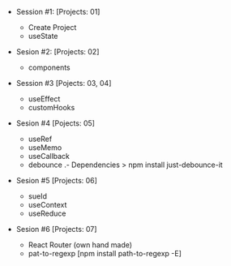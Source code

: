 * Session #1: [Projects: 01]
    - Create Project
    - useState 

* Sesion #2: [Projects: 02]
    - components

* Session #3 [Pojects: 03, 04]
    - useEffect
    - customHooks 

* Sesion #4 [Pojects: 05]
    - useRef
    - useMemo
    - useCallback
    - debounce
        .- Dependencies
            > npm install just-debounce-it
            
* Sesion #5 [Projects: 06]
    - sueId
    - useContext
    - useReduce

* Sesion #6 [Projects: 07]
    - React Router (own hand made)
    - pat-to-regexp [npm install path-to-regexp -E]